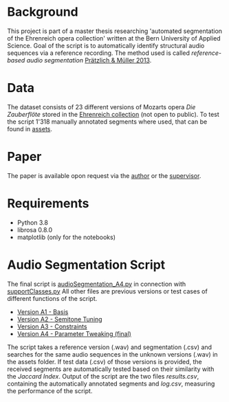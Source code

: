 # Background
This project is part of a master thesis researching 'automated segmentation of the Ehrenreich opera collection' written at the Bern University of Applied Science. Goal of the script is to automatically identify  structural audio sequences via a reference recording. The method used is called *reference-based audio segmentation* [Prätzlich & Müller 2013](https://www.researchgate.net/publication/303667411_Freischutz_Digital_a_case_study_for_reference-based_audio_segmentation_of_operas).

# Data
The dataset consists of 23 different versions of Mozarts opera *Die Zauberflöte* stored in the [Ehrenreich collection](https://ehrenreich.bfh.science/data/) (not open to public). To test the script 1'318 manually annotated segments where used, that can be found in [assets](https://github.com/stuberch/audio_segmentation/tree/main/assets).

# Paper
The paper is available opon request via the [author](christian.stuber@students.bfh.ch) or the [supervisor](eduard.klein@bfh.ch).

# Requirements
* Python 3.8
* librosa 0.8.0
* matplotlib (only for the notebooks)

# Audio Segmentation Script
The final script is [audioSegmentation_A4.py](https://github.com/stuberch/audio_segmentation/blob/main/audioSegmentation_A4.py) in connection with [supportClasses.py](https://github.com/stuberch/audio_segmentation/blob/main/supportClasses.py) All other files are previous versions or test cases of different functions of the script.

* [Version A1 - Basis](https://github.com/stuberch/audio_segmentation/blob/main/audioSegmentation_A1.py)
* [Version A2 - Semitone Tuning](https://github.com/stuberch/audio_segmentation/blob/main/audioSegmentation_A2.py)
* [Version A3 - Constraints](https://github.com/stuberch/audio_segmentation/blob/main/audioSegmentation_A3.py)
* [Version A4 - Parameter Tweaking (final)](https://github.com/stuberch/audio_segmentation/blob/main/audioSegmentation_A4.py)

The script takes a reference version (.wav) and segmentation (.csv) and searches for the same audio sequences in the unknown versions (.wav) in the assets folder. If test data (.csv) of those versions is provided, the received segments are automatically tested based on their similarity with the *Jaccard Index*. Output of the script are the two files *results.csv*, containing the automatically annotated segments and *log.csv*, measuring the performance of the script.
